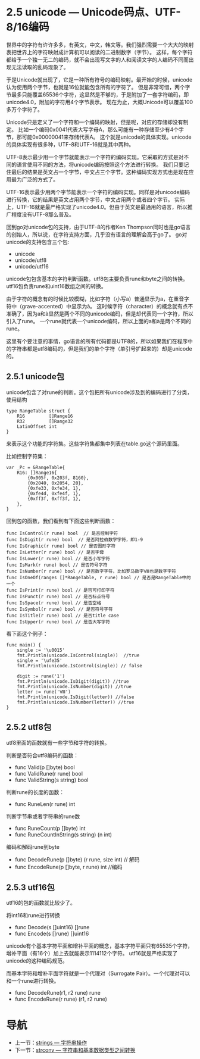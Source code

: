 # 2.5 unicode — Unicode码点、UTF-8/16编码 #

世界中的字符有许许多多，有英文，中文，韩文等。我们强烈需要一个大大的映射表把世界上的字符映射成计算机可以阅读的二进制数字（字节）。
这样，每个字符都给予一个独一无二的编码，就不会出现写文字的人和阅读文字的人编码不同而出现无法读取的乱码现象了。

于是Unicode就出现了，它是一种所有符号的编码映射。最开始的时候，unicode认为使用两个字节，也就是16位就能包含所有的字符了。
但是非常可惜，两个字节最多只能覆盖65536个字符，这显然是不够的，于是附加了一套字符编码，即unicode4.0，附加的字符用4个字节表示。
现在为止，大概Unicode可以覆盖100多万个字符了。

Unicode只是定义了一个字符和一个编码的映射，但是呢，对应的存储却没有制定。
比如一个编码0x0041代表大写字母A，那么可能有一种存储至少有4个字节，那可能0x00000041来存储代表A。
这个就是unicode的具体实现。unicode的具体实现有很多种，UTF-8和UTF-16就是其中两种。

UTF-8表示最少用一个字节就能表示一个字符的编码实现。它采取的方式是对不同的语言使用不同的方法，将unicode编码按照这个方法进行转换。
我们只要记住最后的结果是英文占一个字节，中文占三个字节。这种编码实现方式也是现在应用最为广泛的方式了。

UTF-16表示最少用两个字节能表示一个字符的编码实现。同样是对unicode编码进行转换，它的结果是英文占用两个字节，中文占用两个或者四个字节。
实际上，UTF-16就是最严格实现了unicode4.0。但由于英文是最通用的语言，所以推广程度没有UTF-8那么普及。

回到go对unicode包的支持，由于UTF-8的作者Ken Thompson同时也是go语言的创始人，所以说，在字符支持方面，几乎没有语言的理解会高于go了。
go对unicode的支持包含三个包:

* unicode
* unicode/utf8
* unicode/utf16

unicode包包含基本的字符判断函数。utf8包主要负责rune和byte之间的转换。utf16包负责rune和uint16数组之间的转换。

由于字符的概念有的时候比较模糊，比如字符（小写a）普通显示为a，在重音字符中（grave-accented）中显示为à。
这时候字符（character）的概念就有点不准确了，因为a和à显然是两个不同的unicode编码，但是却代表同一个字符，所以引入了rune。
一个rune就代表一个unicode编码，所以上面的a和à是两个不同的rune。

这里有个要注意的事情，go语言的所有代码都是UTF8的，所以如果我们在程序中的字符串都是utf8编码的，但是我们的单个字符（单引号扩起来的）却是unicode的。

## 2.5.1 unicode包 ##

unicode包含了对rune的判断。这个包把所有unicode涉及到的编码进行了分类，使用结构

```golang
type RangeTable struct {
	R16         []Range16
	R32         []Range32
	LatinOffset int
}
```
来表示这个功能的字符集。这些字符集都集中列表在table.go这个源码里面。

比如控制字符集：

```golang
var _Pc = &RangeTable{
	R16: []Range16{
		{0x005f, 0x203f, 8160},
		{0x2040, 0x2054, 20},
		{0xfe33, 0xfe34, 1},
		{0xfe4d, 0xfe4f, 1},
		{0xff3f, 0xff3f, 1},
	},
}
```

回到包的函数，我们看到有下面这些判断函数：

```
func IsControl(r rune) bool  // 是否控制字符
func IsDigit(r rune) bool  // 是否阿拉伯数字字符，即1-9
func IsGraphic(r rune) bool // 是否图形字符
func IsLetter(r rune) bool // 是否字母
func IsLower(r rune) bool // 是否小写字符
func IsMark(r rune) bool // 是否符号字符
func IsNumber(r rune) bool // 是否数字字符，比如罗马数字Ⅷ也是数字字符
func IsOneOf(ranges []*RangeTable, r rune) bool // 是否是RangeTable中的一个
func IsPrint(r rune) bool // 是否可打印字符
func IsPunct(r rune) bool // 是否标点符号
func IsSpace(r rune) bool // 是否空格
func IsSymbol(r rune) bool // 是否符号字符
func IsTitle(r rune) bool // 是否title case
func IsUpper(r rune) bool // 是否大写字符
```

看下面这个例子：

```golang
func main() {
	single := '\u0015'
	fmt.Println(unicode.IsControl(single))  //true
	single = '\ufe35'
	fmt.Println(unicode.IsControl(single)) // false

	digit := rune('1')
	fmt.Println(unicode.IsDigit(digit)) //true
	fmt.Println(unicode.IsNumber(digit)) //true
	letter := rune('Ⅷ')
	fmt.Println(unicode.IsDigit(letter)) //false
	fmt.Println(unicode.IsNumber(letter)) //true
}
```

## 2.5.2 utf8包 ##

utf8里面的函数就有一些字节和字符的转换。

判断是否符合utf8编码的函数：
* func Valid(p []byte) bool
* func ValidRune(r rune) bool
* func ValidString(s string) bool

判断rune的长度的函数：
* func RuneLen(r rune) int

判断字节串或者字符串的rune数
* func RuneCount(p []byte) int
* func RuneCountInString(s string) (n int)

编码和解码rune到byte
* func DecodeRune(p []byte) (r rune, size int)	// 解码
* func EncodeRune(p []byte, r rune) int   //编码

## 2.5.3 utf16包 ##

utf16的包的函数就比较少了。

将int16和rune进行转换
* func Decode(s []uint16) []rune
* func Encode(s []rune) []uint16

unicode有个基本字符平面和增补平面的概念，基本字符平面只有65535个字符，增补平面（有16个）加上去就能表示1114112个字符。
utf16就是严格实现了unicode的这种编码规范。

而基本字符和增补平面字符就是一个代理对（Surrogate Pair）。一个代理对可以和一个rune进行转换。

* func DecodeRune(r1, r2 rune) rune
* func EncodeRune(r rune) (r1, r2 rune)

# 导航 #

- 上一节：[strings — 字符串操作](02.1.md)
- 下一节：[strconv — 字符串和基本数据类型之间转换](02.3.md)
